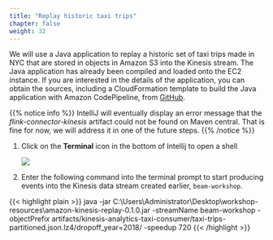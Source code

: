 ```yaml
---
title: "Replay historic taxi trips"
chapter: false
weight: 32
---
```


We will use a Java application to replay a historic set of taxi trips made in NYC that are stored in objects in Amazon S3 into the Kinesis stream.
The Java application has already been compiled and loaded onto the EC2 instance. If you are interested in the details of the application, you can obtain the sources, including a CloudFormation template to build the Java application with Amazon CodePipeline, from [GitHub](https://github.com/aws-samples/amazon-kinesis-analytics-beam-taxi-consumer).

{{% notice info %}}
IntelliJ will eventually display an error message that the _flink-connector-kinesis_ artifact could not be found on Maven central. That is fine for now, we will address it in one of the future steps.
{{% /notice %}}

1.  Click on the **Terminal** icon in the bottom of Intellij to open a shell

    ![](/images/intellij-3-ingest.png)

1.  Enter the following command into the terminal prompt to start producing events into the Kinesis data stream created earlier, `beam-workshop`.

{{< highlight plain >}}
java -jar C:\Users\Administrator\Desktop\workshop-resources\amazon-kinesis-replay-0.1.0.jar -streamName beam-workshop -objectPrefix artifacts/kinesis-analytics-taxi-consumer/taxi-trips-partitioned.json.lz4/dropoff_year=2018/ -speedup 720
{{< /highlight >}}
